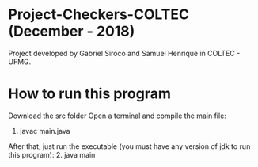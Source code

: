 # Project-Checkers-COLTEC (December - 2018)
Project developed by Gabriel Siroco and Samuel Henrique in COLTEC - UFMG.

# How to run this program
Download the src folder
Open a terminal and compile the main file:
  1. javac main.java

After that, just run the executable (you must have any version of jdk to run this program):
  2. java main
